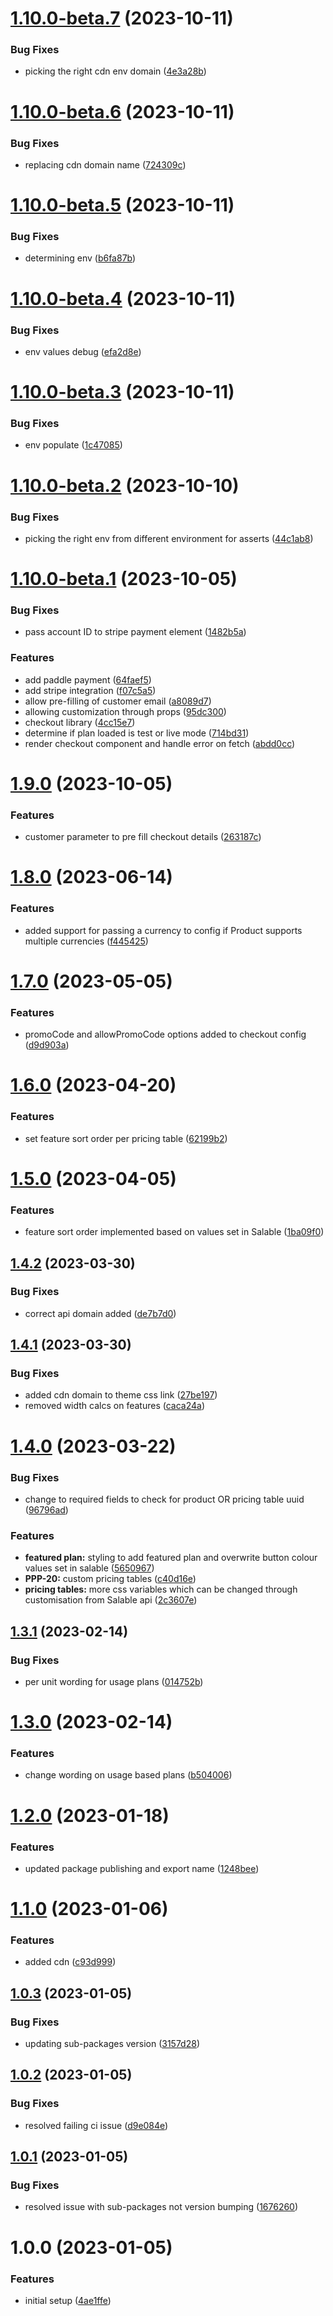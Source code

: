# [1.10.0-beta.7](https://github.com/Salable/js-sdk/compare/v1.10.0-beta.6...v1.10.0-beta.7) (2023-10-11)


### Bug Fixes

* picking the right cdn env domain ([4e3a28b](https://github.com/Salable/js-sdk/commit/4e3a28bbf2d22307ac7d02b6d08e9cbeb4c0bfb5))

# [1.10.0-beta.6](https://github.com/Salable/js-sdk/compare/v1.10.0-beta.5...v1.10.0-beta.6) (2023-10-11)


### Bug Fixes

* replacing cdn domain name ([724309c](https://github.com/Salable/js-sdk/commit/724309cf5683169a5581de11146f2566a6d578eb))

# [1.10.0-beta.5](https://github.com/Salable/js-sdk/compare/v1.10.0-beta.4...v1.10.0-beta.5) (2023-10-11)


### Bug Fixes

* determining env ([b6fa87b](https://github.com/Salable/js-sdk/commit/b6fa87bc8f084a3b3aa14d3516e30693d529c6a9))

# [1.10.0-beta.4](https://github.com/Salable/js-sdk/compare/v1.10.0-beta.3...v1.10.0-beta.4) (2023-10-11)


### Bug Fixes

* env values debug ([efa2d8e](https://github.com/Salable/js-sdk/commit/efa2d8ee8bb1a1974dccbdffcae098e7747e0fe9))

# [1.10.0-beta.3](https://github.com/Salable/js-sdk/compare/v1.10.0-beta.2...v1.10.0-beta.3) (2023-10-11)


### Bug Fixes

* env populate ([1c47085](https://github.com/Salable/js-sdk/commit/1c470850bce5328b201f32eb0b37a3a6c4b05100))

# [1.10.0-beta.2](https://github.com/Salable/js-sdk/compare/v1.10.0-beta.1...v1.10.0-beta.2) (2023-10-10)


### Bug Fixes

* picking the right env from different environment for asserts ([44c1ab8](https://github.com/Salable/js-sdk/commit/44c1ab8d225a8b1bc055ca4167865192ec2e344d))

# [1.10.0-beta.1](https://github.com/Salable/js-sdk/compare/v1.9.0...v1.10.0-beta.1) (2023-10-05)


### Bug Fixes

* pass account ID to stripe payment element ([1482b5a](https://github.com/Salable/js-sdk/commit/1482b5a4e556e44ff00799f9321002b045aaf193))


### Features

* add paddle payment ([64faef5](https://github.com/Salable/js-sdk/commit/64faef5edacf0131563c9d37834ef4456ca53819))
* add stripe integration ([f07c5a5](https://github.com/Salable/js-sdk/commit/f07c5a50593d5e698294fdaa267edc299e68a1f1))
* allow pre-filling of customer email ([a8089d7](https://github.com/Salable/js-sdk/commit/a8089d717c645d610792287903cdc470d7213a21))
* allowing customization through props ([95dc300](https://github.com/Salable/js-sdk/commit/95dc300ea495746f091115a84e5af527fb3968dd))
* checkout library ([4cc15e7](https://github.com/Salable/js-sdk/commit/4cc15e7836c4f58b89b26c4e0dfa93a8f8acf1c3))
* determine if plan loaded is test or live mode ([714bd31](https://github.com/Salable/js-sdk/commit/714bd3189591f7f9cc54106c41f8e33da11b43fe))
* render checkout component and handle error on fetch ([abdd0cc](https://github.com/Salable/js-sdk/commit/abdd0ccb52dc8008828e4502e141b30bfa9c23ba))

# [1.9.0](https://github.com/Salable/js-sdk/compare/v1.8.0...v1.9.0) (2023-10-05)

### Features

- customer parameter to pre fill checkout details ([263187c](https://github.com/Salable/js-sdk/commit/263187c966b316cf6bbef6406835630cb5962bae))

# [1.8.0](https://github.com/Salable/js-sdk/compare/v1.7.0...v1.8.0) (2023-06-14)

### Features

- added support for passing a currency to config if Product supports multiple currencies ([f445425](https://github.com/Salable/js-sdk/commit/f4454255cada7d8fb9b9012abc17554518f09443))

# [1.7.0](https://github.com/Salable/js-sdk/compare/v1.6.0...v1.7.0) (2023-05-05)

### Features

- promoCode and allowPromoCode options added to checkout config ([d9d903a](https://github.com/Salable/js-sdk/commit/d9d903a5ba18530235257b9561b6c8ed4b11dfb2))

# [1.6.0](https://github.com/Salable/js-sdk/compare/v1.5.0...v1.6.0) (2023-04-20)

### Features

- set feature sort order per pricing table ([62199b2](https://github.com/Salable/js-sdk/commit/62199b2ddeaf60317285fa0af95ad92b55be2078))

# [1.5.0](https://github.com/Salable/js-sdk/compare/v1.4.2...v1.5.0) (2023-04-05)

### Features

- feature sort order implemented based on values set in Salable ([1ba09f0](https://github.com/Salable/js-sdk/commit/1ba09f065cbfc736cffb775b60db0e53f19daad8))

## [1.4.2](https://github.com/Salable/js-sdk/compare/v1.4.1...v1.4.2) (2023-03-30)

### Bug Fixes

- correct api domain added ([de7b7d0](https://github.com/Salable/js-sdk/commit/de7b7d0890580aba50fc15d7118c2bdebd2c8bcc))

## [1.4.1](https://github.com/Salable/js-sdk/compare/v1.4.0...v1.4.1) (2023-03-30)

### Bug Fixes

- added cdn domain to theme css link ([27be197](https://github.com/Salable/js-sdk/commit/27be197714895cfe57c32a410805bc96ab956db7))
- removed width calcs on features ([caca24a](https://github.com/Salable/js-sdk/commit/caca24af62456225c0ed57bfcd02711f7d80271d))

# [1.4.0](https://github.com/Salable/js-sdk/compare/v1.3.1...v1.4.0) (2023-03-22)

### Bug Fixes

- change to required fields to check for product OR pricing table uuid ([96796ad](https://github.com/Salable/js-sdk/commit/96796ade3a5d1ac04e123d990bc3074f79f3633a))

### Features

- **featured plan:** styling to add featured plan and overwrite button colour values set in salable ([5650967](https://github.com/Salable/js-sdk/commit/56509676889c6f477aac1f2673b4d81de69e462a))
- **PPP-20:** custom pricing tables ([c40d16e](https://github.com/Salable/js-sdk/commit/c40d16ee47035663be4a636faca1e3228d3ff998))
- **pricing tables:** more css variables which can be changed through customisation from Salable api ([2c3607e](https://github.com/Salable/js-sdk/commit/2c3607e9db1f99de628fb5509bc140eacdba7d49))

## [1.3.1](https://github.com/Salable/js-sdk/compare/v1.3.0...v1.3.1) (2023-02-14)

### Bug Fixes

- per unit wording for usage plans ([014752b](https://github.com/Salable/js-sdk/commit/014752b90f44cd63fa7bdd8681ff232bf4e7edd5))

# [1.3.0](https://github.com/Salable/js-sdk/compare/v1.2.0...v1.3.0) (2023-02-14)

### Features

- change wording on usage based plans ([b504006](https://github.com/Salable/js-sdk/commit/b504006e31ba8ffa200bb5f69231a8684a0e5613))

# [1.2.0](https://github.com/Salable/js-sdk/compare/v1.1.0...v1.2.0) (2023-01-18)

### Features

- updated package publishing and export name ([1248bee](https://github.com/Salable/js-sdk/commit/1248bee20f63110ad8a2f9534997d6bc552346c0))

# [1.1.0](https://github.com/Salable/js-sdk/compare/v1.0.3...v1.1.0) (2023-01-06)

### Features

- added cdn ([c93d999](https://github.com/Salable/js-sdk/commit/c93d9995bde91f9d74df9efd0dd4714c08fb38c6))

## [1.0.3](https://github.com/Salable/js-sdk/compare/v1.0.2...v1.0.3) (2023-01-05)

### Bug Fixes

- updating sub-packages version ([3157d28](https://github.com/Salable/js-sdk/commit/3157d28805f04193017eb967dabdf8488eaba443))

## [1.0.2](https://github.com/Salable/js-sdk/compare/v1.0.1...v1.0.2) (2023-01-05)

### Bug Fixes

- resolved failing ci issue ([d9e084e](https://github.com/Salable/js-sdk/commit/d9e084ef2eb65691d6f08b4345820b7d879ae500))

## [1.0.1](https://github.com/Salable/js-sdk/compare/v1.0.0...v1.0.1) (2023-01-05)

### Bug Fixes

- resolved issue with sub-packages not version bumping ([1676260](https://github.com/Salable/js-sdk/commit/16762607e6322b4c1901780cd4aa7eebecdb1b1a))

# 1.0.0 (2023-01-05)

### Features

- initial setup ([4ae1ffe](https://github.com/Salable/js-sdk/commit/4ae1ffe9393931e55184b45d4d1d72fa08334cb4))

